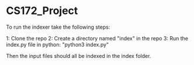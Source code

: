 # CS172_Project
To run the indexer take the following steps:

1: Clone the repo
2: Create a directory named "index" in the repo
3: Run the index.py file in python: "python3 index.py"

Then the input files should all be indexed in the index folder.

